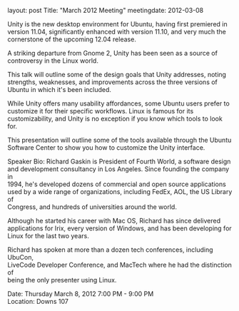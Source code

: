 layout: post
Title: "March 2012 Meeting"
meetingdate: 2012-03-08

Unity is the new desktop environment for Ubuntu, having first premiered in     
version 11.04, significantly enhanced with version 11.10, and very much the    
cornerstone of the upcoming 12.04 release.                                     
                                                                             
A striking departure from Gnome 2, Unity has been seen as a source of          
controversy in the Linux world.                                                
                                                                             
This talk will outline some of the design goals that Unity addresses, noting   
strengths, weaknesses, and improvements across the three versions of Ubuntu in 
which it's been included.                                                      
                                                                             
While Unity offers many usability affordances, some Ubuntu users prefer to     
customize it for their specific workflows. Linux is famous for its             
customizability, and Unity is no exception if you know which tools to look     
for.                                                                           
                                                                             
This presentation will outline some of the tools available through the Ubuntu  
Software Center to show you how to customize the Unity interface.              
                                                                             
Speaker Bio: Richard Gaskin is President of Fourth World, a software design    
and development consultancy in Los Angeles. Since founding the company in      
1994, he's developed dozens of commercial and open source applications used by 
a wide range of organizations, including FedEx, AOL, the US Library of         
Congress, and hundreds of universities around the world.                       
                                                                             
Although he started his career with Mac OS, Richard has since delivered        
applications for Irix, every version of Windows, and has been developing for   
Linux for the last two years.                                                  
                                                                             
Richard has spoken at more than a dozen tech conferences, including UbuCon,    
LiveCode Developer Conference, and MacTech where he had the distinction of     
being the only presenter using Linux.                                          
                                                                             
Date: Thursday March 8, 2012 7:00 PM - 9:00 PM                                   
Location: Downs 107                                         
